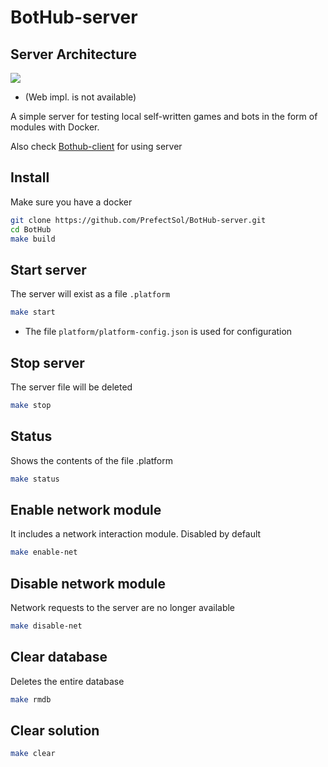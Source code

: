 # BotHub-server

## Server Architecture
![](https://sun9-63.userapi.com/impg/ADTAsBJuR0-TvXZj3PXDWLIZpMLs6GFiY8AqjQ/Z1nGVUCr_aE.jpg?size=868x586&quality=96&sign=cb61f0186f24d422221ce4f18c87a847&type=album)
- (Web impl. is not available)


A simple server for testing local self-written games and bots in the form of modules with Docker.

Also check [Bothub-client](https://github.com/PrefectSol/BotHub-client.git) for using server

## Install
Make sure you have a docker
```bash
git clone https://github.com/PrefectSol/BotHub-server.git
cd BotHub
make build
```

## Start server
The server will exist as a file `.platform`
```bash
make start
```
 - The file `platform/platform-config.json` is used for configuration

## Stop server
The server file will be deleted
```bash
make stop
```

## Status
Shows the contents of the file .platform
```bash
make status
```

## Enable network module
It includes a network interaction module. Disabled by default
```bash
make enable-net
```

## Disable network module
Network requests to the server are no longer available
```bash
make disable-net
```

## Clear database
Deletes the entire database
```bash
make rmdb
```

## Clear solution
```bash
make clear
```